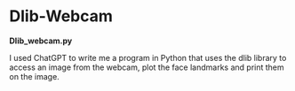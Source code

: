 # Dlib-Webcam
<b> Dlib_webcam.py </b>

I used ChatGPT to write me a program in Python that uses the dlib library to access an image from the webcam, plot the face landmarks and print them on the image.
